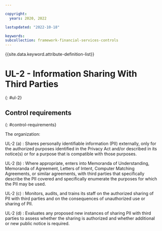 ```yaml
---

copyright:
  years: 2020, 2022

lastupdated: "2022-10-18"

keywords: 
subcollection: framework-financial-services-controls
---
```


{{site.data.keyword.attribute-definition-list}}

               
# UL-2 - Information Sharing With Third Parties
{: #ul-2}

## Control requirements
{: #control-requirements}

The organization:

UL-2 (a)
    :  Shares personally identifiable information (PII) externally, only for the authorized purposes identified in the Privacy Act and/or described in its notice(s) or for a purpose that is compatible with those purposes.

UL-2 (b)
    :  Where appropriate, enters into Memoranda of Understanding, Memoranda of Agreement, Letters of Intent, Computer Matching Agreements, or similar agreements, with third parties that specifically describe the PII covered and specifically enumerate the purposes for which the PII may be used.

UL-2 (c)
    :  Monitors, audits, and trains its staff on the authorized sharing of PII with third parties and on the consequences of unauthorized use or sharing of PII.

UL-2 (d)
    :  Evaluates any proposed new instances of sharing PII with third parties to assess whether the sharing is authorized and whether additional or new public notice is required.





